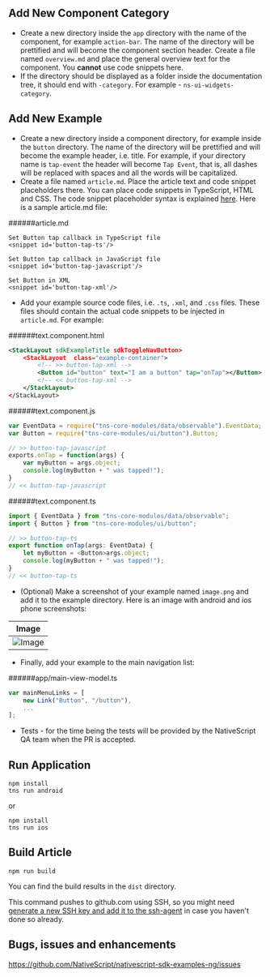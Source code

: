 
## Add New Component Category

 - Create a new directory inside the `app` directory with the name of the component, for example `action-bar`. The name of the directory will be prettified and will become the component section header. Create a file named `overview.md` and place the general overview text for the component. You **cannot** use code snippets here.
 - If the directory should be displayed as a folder inside the documentation tree, it should end with `-category`. For example - `ns-ui-widgets-category`.

## Add New Example

 - Create a new directory inside a component directory, for example inside the `button` directory. The name of the directory will be prettified and will become the example header, i.e. title. For example, if your directory name is `tap-event` the header will become `Tap Event`, that is, all dashes will be replaced with spaces and all the words will be capitalized.
 - Create a file named `article.md`. Place the article text and code snippet placeholders there. You can place code snippets in TypeScript, HTML and CSS. The code snippet placeholder syntax is explained [here](https://github.com/NativeScript/markdown-snippet-injector). Here is a sample article.md file:

######article.md
```
Set Button tap callback in TypeScript file
<snippet id='button-tap-ts'/>

Set Button tap callback in JavaScript file
<snippet id='button-tap-javascript'/>

Set Button in XML
<snippet id='button-tap-xml'/>
```
 - Add your example source code files, i.e. `.ts`, `.xml`, and `.css` files. These files should contain the actual code snippets to be injected in `article.md`. For example:

######text.component.html
```XML
<StackLayout sdkExampleTitle sdkToggleNavButton>
    <StackLayout  class="example-container">
        <!-- >> button-tap-xml -->
        <Button id="button" text="I am a button" tap="onTap"></Button>
        <!-- << button-tap-xml -->
    </StackLayout>
</StackLayout>
```

######text.component.js
```JavaScript
var EventData = require("tns-core-modules/data/observable").EventData;
var Button = require("tns-core-modules/ui/button").Button;

// >> button-tap-javascript 
exports.onTap = function(args) {
    var myButton = args.object;
    console.log(myButton + " was tapped!");
}
// << button-tap-javascript
```


######text.component.ts
```TypeScript
import { EventData } from "tns-core-modules/data/observable";
import { Button } from "tns-core-modules/ui/button";

// >> button-tap-ts 
export function onTap(args: EventData) {
    let myButton = <Button>args.object;
    console.log(myButton + " was tapped!");
}
// << button-tap-ts 
```
 - (Optional) Make а screenshot of your example named `image.png` and add it to the example directory. Here is an image with android and ios phone screenshots:

|Image|
|---|
|![Image](app/ns-ui-widgets-category/button/image.png "Image")|

 - Finally, add your example to the main navigation list:

######app/main-view-model.ts
```TypeScript
var mainMenuLinks = [
    new Link("Button", "/button"),
    ...
];
```

 - Tests - for the time being the tests will be provided by the NativeScript QA team when the PR is accepted.

## Run Application
```
npm install
tns run android
```
or
```
npm install
tns run ios
```

## Build Article
```
npm run build
```
You can find the build results in the `dist` directory.


This command pushes to github.com using SSH, so you might need [generate a new SSH key and add it to the ssh-agent](https://help.github.com/articles/generating-a-new-ssh-key-and-adding-it-to-the-ssh-agent/) in case you haven't done so already.

## Bugs, issues and enhancements
https://github.com/NativeScript/nativescript-sdk-examples-ng/issues
